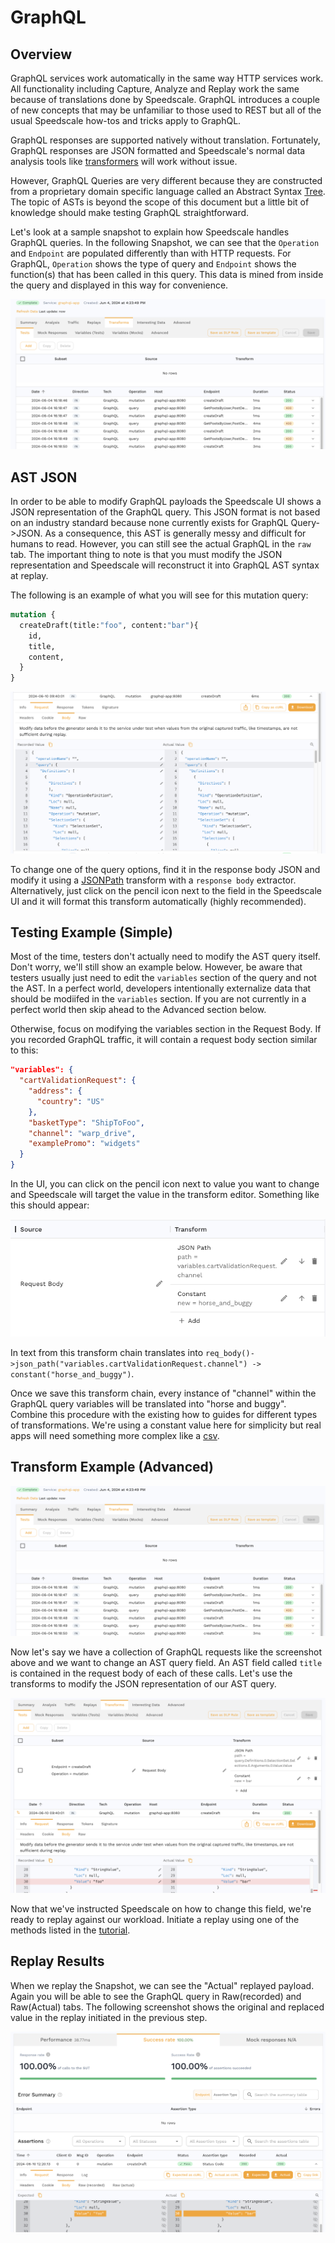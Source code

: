 # GraphQL

## Overview

GraphQL services work automatically in the same way HTTP services work. All functionality including Capture, Analyze and Replay work the same because of translations done by Speedscale. GraphQL introduces a couple of new concepts that may be unfamiliar to those used to REST but all of the usual Speedscale how-tos and tricks apply to GraphQL.

GraphQL responses are supported natively without translation. Fortunately, GraphQL responses are JSON formatted and Speedscale's normal data analysis tools like [transformers](../concepts/transforms.md) will work without issue.

However, GraphQL Queries are very different because they are constructed from a proprietary domain specific language called an Abstract Syntax [Tree](https://adamhannigan81.medium.com/understanding-the-graphql-ast-f7f7b8e62aa4). The topic of ASTs is beyond the scope of this document but a little bit of knowledge should make testing GraphQL straightforward.

Let's look at a sample snapshot to explain how Speedscale handles GraphQL queries. In the following Snapshot, we can see that the `Operation` and `Endpoint` are populated differently than with HTTP requests. For GraphQL, `Operation` shows the type of query and `Endpoint` shows the function(s) that has been called in this query. This data is mined from inside the query and displayed in this way for convenience.

![graphql_snapshot](./graphql/graphql-snapshot.png)

## AST JSON

In order to be able to modify GraphQL payloads the Speedscale UI shows a JSON representation of the GraphQL query. This JSON format is not based on an industry standard because none currently exists for GraphQL Query->JSON. As a consequence, this AST is generally messy and difficult for humans to read. However, you can still see the actual GraphQL in the `raw` tab. The important thing to note is that you must modify the JSON representation and Speedscale will reconstruct it into GraphQL AST syntax at replay.

The following is an example of what you will see for this mutation query:
```graphql
mutation {
  createDraft(title:"foo", content:"bar"){
    id,
    title,
    content,
  }
}
```

![graphql_rrpair](./graphql/graphql-rrpair.png)

To change one of the query options, find it in the response body JSON and modify it using a [JSONPath](../reference/transform-traffic/transforms/json_path.md) transform with a `response body` extractor. Alternatively, just click on the pencil icon next to the field in the Speedscale UI and it will format this transform automatically (highly recommended).

## Testing Example (Simple)

Most of the time, testers don't actually need to modify the AST query itself. Don't worry, we'll still show an example below. However, be aware that testers usually just need to edit the `variables` section of the query and not the AST. In a perfect world, developers intentionally externalize data that should be modiifed in the `variables` section. If you are not currently in a perfect world then skip ahead to the Advanced section below.

Otherwise, focus on modifying the variables section in the Request Body. If you recorded GraphQL traffic, it will contain a request body section similar to this:

```json
"variables": {
  "cartValidationRequest": {
    "address": {
      "country": "US"
    },
    "basketType": "ShipToFoo",
    "channel": "warp_drive",
    "examplePromo": "widgets"
  }
}
```

In the UI, you can click on the pencil icon next to value you want to change and Speedscale will target the value in the transform editor. Something like this should appear:

![example](./graphql/graphql-simple_example.png)

In text from this transform chain translates into `req_body()->json_path("variables.cartValidationRequest.channel") -> constant("horse_and_buggy")`.

Once we save this transform chain, every instance of "channel" within the GraphQL query variables will be translated into "horse and buggy". Combine this procedure with the existing how to guides for different types of transformations. We're using a constant value here for simplicity but real apps will need something more complex like a [csv](../reference/transform-traffic/transforms/csv.md).

## Transform Example (Advanced)

![graphql_snapshot](./graphql/graphql-snapshot.png)

Now let's say we have a collection of GraphQL requests like the screenshot above and we want to change an AST query field. An AST field called `title` is contained in the request body of each of these calls. Let's use the transforms to modify the JSON representation of our AST query.

![graphql_transforms](./graphql/graphql-transforms.png)

Now that we've instructed Speedscale on how to change this field, we're ready to replay against our workload. Initiate a replay using one of the methods listed in the [tutorial](../tutorial.md).

## Replay Results
When we replay the Snapshot, we can see the "Actual" replayed payload. Again you will be able to see the GraphQL query in Raw(recorded) and Raw(Actual) tabs. The following screenshot shows the original and replaced value in the replay initiated in the previous step.

![graphql_replay](./graphql/graphql-replay.png)

